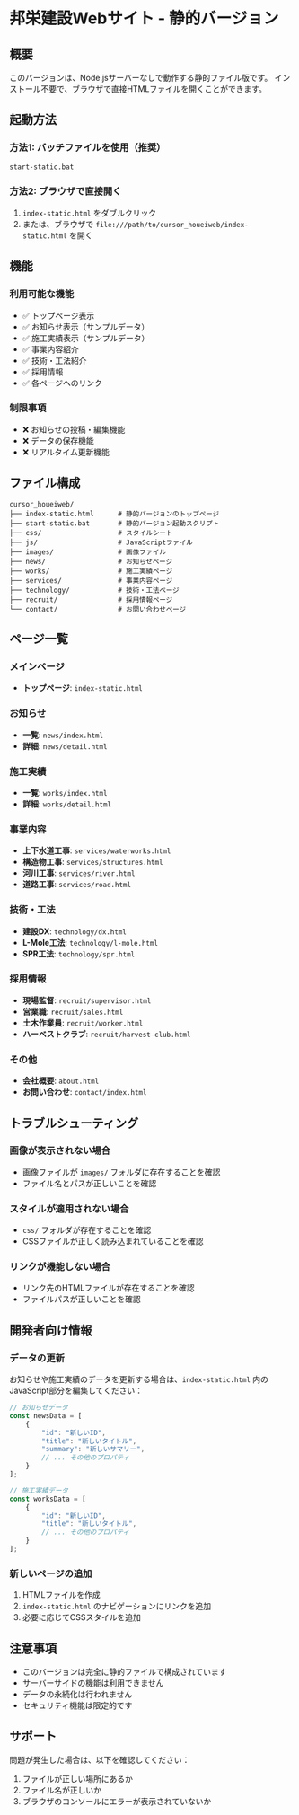 # 邦栄建設Webサイト - 静的バージョン

## 概要

このバージョンは、Node.jsサーバーなしで動作する静的ファイル版です。
インストール不要で、ブラウザで直接HTMLファイルを開くことができます。

## 起動方法

### 方法1: バッチファイルを使用（推奨）
```bash
start-static.bat
```

### 方法2: ブラウザで直接開く
1. `index-static.html` をダブルクリック
2. または、ブラウザで `file:///path/to/cursor_houeiweb/index-static.html` を開く

## 機能

### 利用可能な機能
- ✅ トップページ表示
- ✅ お知らせ表示（サンプルデータ）
- ✅ 施工実績表示（サンプルデータ）
- ✅ 事業内容紹介
- ✅ 技術・工法紹介
- ✅ 採用情報
- ✅ 各ページへのリンク

### 制限事項
- ❌ お知らせの投稿・編集機能
- ❌ データの保存機能
- ❌ リアルタイム更新機能

## ファイル構成

```
cursor_houeiweb/
├── index-static.html      # 静的バージョンのトップページ
├── start-static.bat       # 静的バージョン起動スクリプト
├── css/                   # スタイルシート
├── js/                    # JavaScriptファイル
├── images/                # 画像ファイル
├── news/                  # お知らせページ
├── works/                 # 施工実績ページ
├── services/              # 事業内容ページ
├── technology/            # 技術・工法ページ
├── recruit/               # 採用情報ページ
└── contact/               # お問い合わせページ
```

## ページ一覧

### メインページ
- **トップページ**: `index-static.html`

### お知らせ
- **一覧**: `news/index.html`
- **詳細**: `news/detail.html`

### 施工実績
- **一覧**: `works/index.html`
- **詳細**: `works/detail.html`

### 事業内容
- **上下水道工事**: `services/waterworks.html`
- **構造物工事**: `services/structures.html`
- **河川工事**: `services/river.html`
- **道路工事**: `services/road.html`

### 技術・工法
- **建設DX**: `technology/dx.html`
- **L-Mole工法**: `technology/l-mole.html`
- **SPR工法**: `technology/spr.html`

### 採用情報
- **現場監督**: `recruit/supervisor.html`
- **営業職**: `recruit/sales.html`
- **土木作業員**: `recruit/worker.html`
- **ハーベストクラブ**: `recruit/harvest-club.html`

### その他
- **会社概要**: `about.html`
- **お問い合わせ**: `contact/index.html`

## トラブルシューティング

### 画像が表示されない場合
- 画像ファイルが `images/` フォルダに存在することを確認
- ファイル名とパスが正しいことを確認

### スタイルが適用されない場合
- `css/` フォルダが存在することを確認
- CSSファイルが正しく読み込まれていることを確認

### リンクが機能しない場合
- リンク先のHTMLファイルが存在することを確認
- ファイルパスが正しいことを確認

## 開発者向け情報

### データの更新
お知らせや施工実績のデータを更新する場合は、`index-static.html` 内のJavaScript部分を編集してください：

```javascript
// お知らせデータ
const newsData = [
    {
        "id": "新しいID",
        "title": "新しいタイトル",
        "summary": "新しいサマリー",
        // ... その他のプロパティ
    }
];

// 施工実績データ
const worksData = [
    {
        "id": "新しいID",
        "title": "新しいタイトル",
        // ... その他のプロパティ
    }
];
```

### 新しいページの追加
1. HTMLファイルを作成
2. `index-static.html` のナビゲーションにリンクを追加
3. 必要に応じてCSSスタイルを追加

## 注意事項

- このバージョンは完全に静的ファイルで構成されています
- サーバーサイドの機能は利用できません
- データの永続化は行われません
- セキュリティ機能は限定的です

## サポート

問題が発生した場合は、以下を確認してください：
1. ファイルが正しい場所にあるか
2. ファイル名が正しいか
3. ブラウザのコンソールにエラーが表示されていないか 